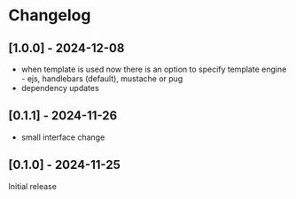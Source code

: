 # Changelog

## [1.0.0] - 2024-12-08

- when template is used now there is an option to specify template engine - ejs, handlebars (default), mustache or pug
- dependency updates

## [0.1.1] - 2024-11-26

- small interface change

## [0.1.0] - 2024-11-25

Initial release
